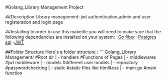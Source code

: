 #Golang_Library Management Project

##Description
	Library management: jwt authentication,admin and user registeration and login page
	
##Installing 
	In order to use this makefile you will need to make sure that the following
dependencies are installed on your system:
	-[Go fiber](https://pkg.go.dev/database/sql)
	-[Postgres sql]()
	-[JWT](https://github.com/golang-jwt/jwt)

##Folder Structure
	Here's a folder structure :
		```
		Golang_Library Management/		#Root dir
		| - handlers				#Functions of Pages
		| - middlewares				#jwt middleware
		| - models				#different user models
		| - repository				#passwordchecking
		| - static				#static files like html&css
		| - main.go				#main function

